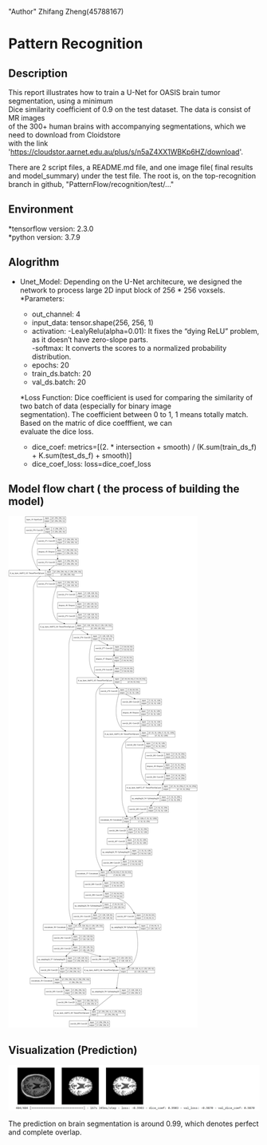 "Author" 
Zhifang Zheng(45788167)

Pattern Recognition
==============================================================================================

Description
--------------------------------------------------------------------------------------------------

This report illustrates how to train a U-Net for OASIS brain tumor segmentation, using a minimum   
Dice similarity coefficient of 0.9 on the test dataset. The data is consist of MR images  
of the 300+ human brains with accompanying segmentations, which we need to download from Cloidstore   
with the link 'https://cloudstor.aarnet.edu.au/plus/s/n5aZ4XX1WBKp6HZ/download'.  

There are 2 script files, a README.md file, and one image file( final results and model_summary) under the test file.
The root is, on the top-recognition branch in github, "PatternFlow/recognition/test/..."

Environment
--------------------------------------------------------------------------------------------------

*tensorflow version: 2.3.0    
*python version: 3.7.9

Alogrithm  
--------------------------------------------------------------------------------------------------

* Unet_Model: Depending on the U-Net architecure, we designed the network to process large 2D input block of 256 * 256 voxsels.  
	*Parameters:
	- out_channel: 4
	- input_data: tensor.shape(256, 256, 1)
	- activation: 
	  -LealyRelu(alpha=0.01): It fixes the “dying ReLU” problem, as it doesn’t have zero-slope parts.   
	  -softmax: It converts the scores to a normalized probability distribution.
	- epochs: 20  
	- train_ds.batch: 20  
	- val_ds.batch: 20

   *Loss Function: Dice coefficient is used for comparing the similarity of  two batch of data (especially for binary image    
   	segmentation). The coefficient between 0 to 1, 1 means totally match.  Based on the matric of dice coefffient, we can   
   	evaluate the dice loss.  
    - dice_coef: metrics=[(2. * intersection + smooth) / (K.sum(train_ds_f) + K.sum(test_ds_f) + smooth)]  
	- dice_coef_loss:  loss=dice_coef_loss   
## Model flow  chart ( the process of building the model)
![Getting Started](images/model_summary.png)      



Visualization (Prediction) 
--------------------------------------------------------------------------------------------------


![Getting Started](images/results.png)

The prediction on brain segmentation is around 0.99, which denotes perfect and complete overlap. 




